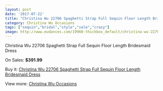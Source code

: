```yaml
---
layout: post
date: '2017-07-22'
title: "Christina Wu 22706 Spaghetti Strap Full Sequin Floor Length Bridesmaid Dress"
category: Christina Wu Occasions
tags: ["sequin","bridal","style","sale","crazy"]
image: http://www.eudances.com/19960-thickbox_default/christina-wu-22706-spaghetti-strap-full-sequin-floor-length-bridesmaid-dress.jpg
---
```

Christina Wu 22706 Spaghetti Strap Full Sequin Floor Length Bridesmaid Dress

On Sales: **$391.99**
<a href="https://www.eudances.com/en/christina-wu-occasions/5968-christina-wu-22706-spaghetti-strap-full-sequin-floor-length-bridesmaid-dress.html"><amp-img layout="responsive" width="600" height="600" src="//www.eudances.com/19960-thickbox_default/christina-wu-22706-spaghetti-strap-full-sequin-floor-length-bridesmaid-dress.jpg" alt="Christina Wu 22706 Spaghetti Strap Full Sequin Floor Length Bridesmaid Dress 0" /></a>
<a href="https://www.eudances.com/en/christina-wu-occasions/5968-christina-wu-22706-spaghetti-strap-full-sequin-floor-length-bridesmaid-dress.html"><amp-img layout="responsive" width="600" height="600" src="//www.eudances.com/19961-thickbox_default/christina-wu-22706-spaghetti-strap-full-sequin-floor-length-bridesmaid-dress.jpg" alt="Christina Wu 22706 Spaghetti Strap Full Sequin Floor Length Bridesmaid Dress 1" /></a>

Buy it: [Christina Wu 22706 Spaghetti Strap Full Sequin Floor Length Bridesmaid Dress](https://www.eudances.com/en/christina-wu-occasions/5968-christina-wu-22706-spaghetti-strap-full-sequin-floor-length-bridesmaid-dress.html "Christina Wu 22706 Spaghetti Strap Full Sequin Floor Length Bridesmaid Dress")

View more: [Christina Wu Occasions](https://www.eudances.com/en/59-christina-wu-occasions "Christina Wu Occasions")